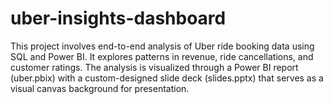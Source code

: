 # uber-insights-dashboard
This project involves end-to-end analysis of Uber ride booking data using SQL and Power BI. It explores patterns in revenue, ride cancellations, and customer ratings.  The analysis is visualized through a Power BI report (uber.pbix) with a custom-designed slide deck (slides.pptx) that serves as a visual canvas background for presentation.
